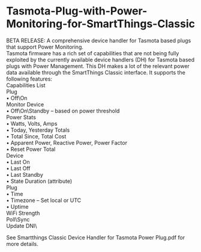 # Tasmota-Plug-with-Power-Monitoring-for-SmartThings-Classic
BETA RELEASE: A comprehensive device handler for Tasmota based plugs that support Power Monitoring.\
Tasmota firmware has a rich set of capabilities that are not being fully exploited by the currently available device handlers (DH) for Tasmota based plugs with Power Management. This DH makes a lot of the relevant power data available through the SmartThings Classic interface. It supports the following features:\
Capabilities List\
Plug \
•	Off\On\
Monitor Device\
•	Off\On\Standby – based on power threshold\
Power Stats\
•	Watts, Volts, Amps\
•	Today, Yesterday Totals\
•	Total Since, Total Cost\
•	Apparent Power, Reactive Power, Power Factor\
•	Reset Power Total\
Device\
•	Last On\
•	Last Off\
•	Last Standby\
•	State Duration (attribute)\
Plug\
•	Time\
•	Timezone – Set local or UTC\
•	Uptime\
WiFi Strength\
Poll\Sync\
Update DNI\

See Smartthings Classic Device Handler for Tasmota Power Plug.pdf for more details.

